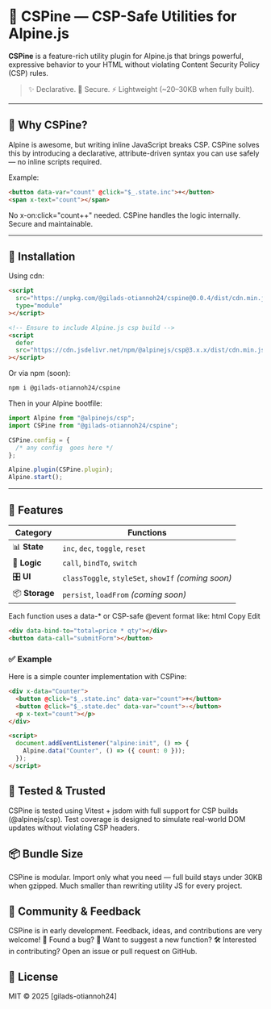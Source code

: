 # 🦴 CSPine — CSP-Safe Utilities for Alpine.js

**CSPine** is a feature-rich utility plugin for Alpine.js that brings powerful, expressive behavior to your HTML without violating Content Security Policy (CSP) rules.

> ✨ Declarative. 🔐 Secure. ⚡ Lightweight (~20–30KB when fully built).

---

## 🚀 Why CSPine?

Alpine is awesome, but writing inline JavaScript breaks CSP. CSPine solves this by introducing a declarative, attribute-driven syntax you can use safely — no inline scripts required.

Example:

```html
<button data-var="count" @click="$_.state.inc">+</button>
<span x-text="count"></span>
```

No x-on:click="count++" needed. CSPine handles the logic internally.
Secure and maintainable.

---

## 🔧 Installation

Using cdn:

```html Copy Edit
<script
  src="https://unpkg.com/@gilads-otiannoh24/cspine@0.0.4/dist/cdn.min.js"
  type="module"
></script>

<!-- Ensure to include Alpine.js csp build -->
<script
  defer
  src="https://cdn.jsdelivr.net/npm/@alpinejs/csp@3.x.x/dist/cdn.min.js"
></script>
```

Or via npm (soon):

```bash Copy Edit
npm i @gilads-otiannoh24/cspine
```

Then in your Alpine bootfile:

```js Copy Edit
import Alpine from "@alpinejs/csp";
import CSPine from "@gilads-otiannoh24/cspine";

CSPine.config = {
  /* any config  goes here */
};

Alpine.plugin(CSPine.plugin);
Alpine.start();
```

---

## 🧩 Features

| Category       | Functions                                           |
| -------------- | --------------------------------------------------- |
| 📊 **State**   | `inc`, `dec`, `toggle`, `reset`                     |
| 🧠 **Logic**   | `call`, `bindTo`, `switch`                          |
| 🎛️ **UI**      | `classToggle`, `styleSet`, `showIf` _(coming soon)_ |
| 📦 **Storage** | `persist`, `loadFrom` _(coming soon)_               |

Each function uses a data-\* or CSP-safe @event format like: html Copy Edit

```html
<div data-bind-to="total=price * qty"></div>
<button data-call="submitForm"></button>
```

### ✅ Example

Here is a simple counter implementation with CSPine:

```html Copy Edit
<div x-data="Counter">
  <button @click="$_.state.inc" data-var="count">+</button>
  <button @click="$_.state.dec" data-var="count">-</button>
  <p x-text="count"></p>
</div>

<script>
  document.addEventListener("alpine:init", () => {
    Alpine.data("Counter", () => ({ count: 0 }));
  });
</script>
```

## 🧪 Tested & Trusted

CSPine is tested using Vitest + jsdom with full support for
CSP builds (@alpinejs/csp). Test coverage is designed to simulate real-world DOM
updates without violating CSP headers.

## 📦 Bundle Size

CSPine is modular. Import
only what you need — full build stays under 30KB when gzipped. Much smaller than
rewriting utility JS for every project.

## 💬 Community & Feedback

CSPine is in early development. Feedback, ideas, and contributions are very welcome! 🐛 Found
a bug? 🧠 Want to suggest a new function? 🛠️ Interested in contributing? Open an
issue or pull request on GitHub.

## 📄 License

MIT © 2025 [gilads-otiannoh24]
